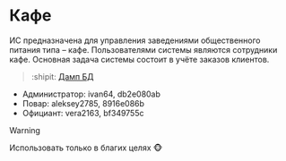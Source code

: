 # Кафе
ИС предназначена для управления заведениями
общественного питания типа – кафе. Пользователями системы являются
сотрудники кафе. Основная задача системы состоит в учёте заказов клиентов.

> :shipit: [Дамп БД](https://cloud.mail.ru/public/SJNZ/2vX2DaR5U)

+ Администратор: ivan64, db2e080ab
+ Повар: aleksey2785, 8916e086b
+ Официант: vera2163, bf349755c

> [!WARNING]
> Использовать только в благих целях 🐵
